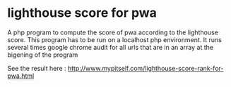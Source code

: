 # lighthouse score for pwa
A php program to compute the score of pwa according to the lighthouse score.
This program has to be run on a localhost php environment.
It runs several times google chrome audit for all urls that are in an array at the bigening of the program

See the result here : http://www.mypitself.com/lighthouse-score-rank-for-pwa.html